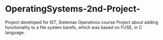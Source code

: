 OperatingSystems-2nd-Project-
=============================

Project developed for IST, Sistemas Operativos course  Project about adding functionality to a file system barefs, which was based on FUSE, in C language.
